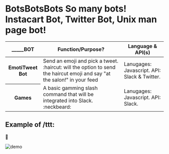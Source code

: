 # BotsBotsBots So many bots! Instacart Bot, Twitter Bot, Unix man page bot!
<table>
    <thread>
        <tr>
            <th>_____BOT</th>
            <th>Function/Purpose?</th>
            <th>Language & API(s)</th>
        </tr>
    </thread>
    <tbody>
        <tr>
            <th>EmotiTweet Bot</th>
            <td>
            Send an emoji and pick a tweet. :haircut: will the option to send the haircut emoji and say "at the salon!" in your feed
            </td>
            <td>
                Lanugages: Javascript. API: Slack & Twitter.
            </td>
        </tr>
        <tr>
            <th>Games</th>
            <td>
            A basic gamming slash command that will be integrated into Slack. :neckbeard:
            </td>
            <td>
            Lanugages: Javascript. API: Slack.
            </td>
        </tr>
    </tbody>
</table>

## Example of /ttt: 

:ghost: 

![demo](https://github.com/ChristianCSE/Bots-Webhooks-Small-Projects/blob/master/src/ttt/Demo.gif)
